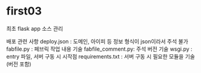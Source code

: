 # first03
최초 flask app 소스 관리

배포 관련 사항
deploy.json : 도메인, 아이피 등 정보
              형식이 json이라서 주석 불가
fabfile.py : 페브릭 작업 내용 기술
fabfile_comment.py: 주석 버전 기술
wsgi.py : entry 파일, 서버 구동 시 시작점
requirements.txt : 서버 구동 시 필요한 모듈을 기술(버전 포함)